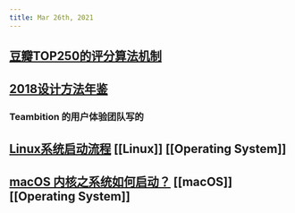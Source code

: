 ```yaml
---
title: Mar 26th, 2021
---
```


## [豆瓣TOP250的评分算法机制](https://www.williamlong.info/archives/6385.html)
## [2018设计方法年鉴](https://dn-clients.teambition.net/TeambitionUED/TeambitionUED%202018%20%E8%AE%BE%E8%AE%A1%E6%96%B9%E6%B3%95%E5%B9%B4%E9%89%B4.pdf)
### Teambition 的用户体验团队写的
## [Linux系统启动流程](https://www.ruanyifeng.com/blog/2013/08/linux_boot_process.html) [[Linux]] [[Operating System]]
## [macOS 内核之系统如何启动？](https://justinyan.me/post/3993)  [[macOS]] [[Operating System]]

